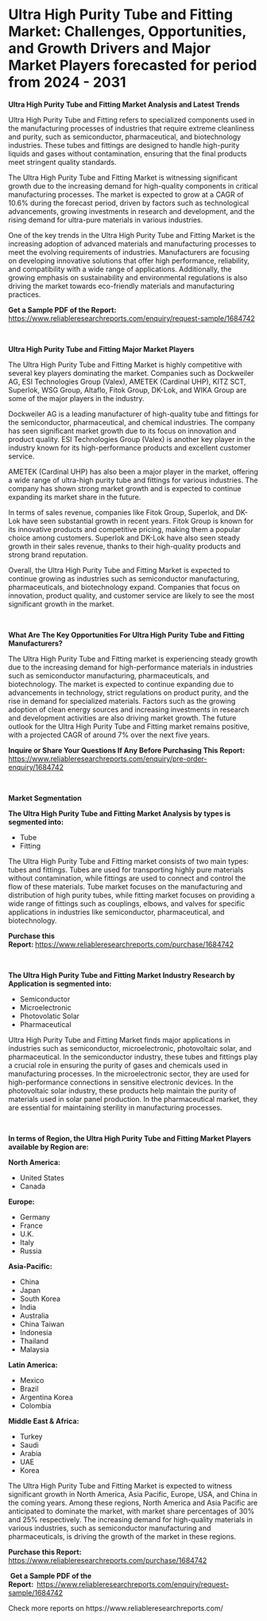 <p><h1>Ultra High Purity Tube and Fitting Market: Challenges, Opportunities, and Growth Drivers and Major Market Players forecasted for period from 2024 - 2031</h1></p><p><strong>Ultra High Purity Tube and Fitting Market Analysis and Latest Trends</strong></p>
<p><p>Ultra High Purity Tube and Fitting refers to specialized components used in the manufacturing processes of industries that require extreme cleanliness and purity, such as semiconductor, pharmaceutical, and biotechnology industries. These tubes and fittings are designed to handle high-purity liquids and gases without contamination, ensuring that the final products meet stringent quality standards.</p><p>The Ultra High Purity Tube and Fitting Market is witnessing significant growth due to the increasing demand for high-quality components in critical manufacturing processes. The market is expected to grow at a CAGR of 10.6% during the forecast period, driven by factors such as technological advancements, growing investments in research and development, and the rising demand for ultra-pure materials in various industries.</p><p>One of the key trends in the Ultra High Purity Tube and Fitting Market is the increasing adoption of advanced materials and manufacturing processes to meet the evolving requirements of industries. Manufacturers are focusing on developing innovative solutions that offer high performance, reliability, and compatibility with a wide range of applications. Additionally, the growing emphasis on sustainability and environmental regulations is also driving the market towards eco-friendly materials and manufacturing practices.</p></p>
<p><strong>Get a Sample PDF of the Report:&nbsp;</strong> <a href="https://www.reliableresearchreports.com/enquiry/request-sample/1684742">https://www.reliableresearchreports.com/enquiry/request-sample/1684742</a></p>
<p>&nbsp;</p>
<p><strong>Ultra High Purity Tube and Fitting Major Market Players</strong></p>
<p><p>The Ultra High Purity Tube and Fitting Market is highly competitive with several key players dominating the market. Companies such as Dockweiler AG, ESI Technologies Group (Valex), AMETEK (Cardinal UHP), KITZ SCT, Superlok, WSG Group, Altaflo, Fitok Group, DK-Lok, and WIKA Group are some of the major players in the industry.</p><p>Dockweiler AG is a leading manufacturer of high-quality tube and fittings for the semiconductor, pharmaceutical, and chemical industries. The company has seen significant market growth due to its focus on innovation and product quality. ESI Technologies Group (Valex) is another key player in the industry known for its high-performance products and excellent customer service.</p><p>AMETEK (Cardinal UHP) has also been a major player in the market, offering a wide range of ultra-high purity tube and fittings for various industries. The company has shown strong market growth and is expected to continue expanding its market share in the future.</p><p>In terms of sales revenue, companies like Fitok Group, Superlok, and DK-Lok have seen substantial growth in recent years. Fitok Group is known for its innovative products and competitive pricing, making them a popular choice among customers. Superlok and DK-Lok have also seen steady growth in their sales revenue, thanks to their high-quality products and strong brand reputation.</p><p>Overall, the Ultra High Purity Tube and Fitting Market is expected to continue growing as industries such as semiconductor manufacturing, pharmaceuticals, and biotechnology expand. Companies that focus on innovation, product quality, and customer service are likely to see the most significant growth in the market.</p></p>
<p>&nbsp;</p>
<p><strong>What Are The Key Opportunities For Ultra High Purity Tube and Fitting Manufacturers?</strong></p>
<p><p>The Ultra High Purity Tube and Fitting market is experiencing steady growth due to the increasing demand for high-performance materials in industries such as semiconductor manufacturing, pharmaceuticals, and biotechnology. The market is expected to continue expanding due to advancements in technology, strict regulations on product purity, and the rise in demand for specialized materials. Factors such as the growing adoption of clean energy sources and increasing investments in research and development activities are also driving market growth. The future outlook for the Ultra High Purity Tube and Fitting market remains positive, with a projected CAGR of around 7% over the next five years.</p></p>
<p><strong>Inquire or Share Your Questions If Any Before Purchasing This Report:</strong> <a href="https://www.reliableresearchreports.com/enquiry/pre-order-enquiry/1684742">https://www.reliableresearchreports.com/enquiry/pre-order-enquiry/1684742</a></p>
<p>&nbsp;</p>
<p><strong>Market Segmentation</strong></p>
<p><strong>The Ultra High Purity Tube and Fitting Market Analysis by types is segmented into:</strong></p>
<p><ul><li>Tube</li><li>Fitting</li></ul></p>
<p><p>The Ultra High Purity Tube and Fitting market consists of two main types: tubes and fittings. Tubes are used for transporting highly pure materials without contamination, while fittings are used to connect and control the flow of these materials. Tube market focuses on the manufacturing and distribution of high purity tubes, while fitting market focuses on providing a wide range of fittings such as couplings, elbows, and valves for specific applications in industries like semiconductor, pharmaceutical, and biotechnology.</p></p>
<p><strong>Purchase this Report:&nbsp;</strong><a href="https://www.reliableresearchreports.com/purchase/1684742">https://www.reliableresearchreports.com/purchase/1684742</a></p>
<p>&nbsp;</p>
<p><strong>The Ultra High Purity Tube and Fitting Market Industry Research by Application is segmented into:</strong></p>
<p><ul><li>Semiconductor</li><li>Microelectronic</li><li>Photovolatic Solar</li><li>Pharmaceutical</li></ul></p>
<p><p>Ultra High Purity Tube and Fitting Market finds major applications in industries such as semiconductor, microelectronic, photovoltaic solar, and pharmaceutical. In the semiconductor industry, these tubes and fittings play a crucial role in ensuring the purity of gases and chemicals used in manufacturing processes. In the microelectronic sector, they are used for high-performance connections in sensitive electronic devices. In the photovoltaic solar industry, these products help maintain the purity of materials used in solar panel production. In the pharmaceutical market, they are essential for maintaining sterility in manufacturing processes.</p></p>
<p>&nbsp;</p>
<p><strong>In terms of Region, the Ultra High Purity Tube and Fitting Market Players available by Region are:</strong></p>
<p>
    <p> <strong> North America: </strong>
        <ul>
            <li>United States</li>
            <li>Canada</li>
        </ul>
        </p> 
    <p> <strong> Europe: </strong>
        <ul>
            <li>Germany</li>
            <li>France</li>
            <li>U.K.</li>
            <li>Italy</li>
            <li>Russia</li>
        </ul>
        </p> 
    <p> <strong> Asia-Pacific: </strong>
        <ul>
            <li>China</li>
            <li>Japan</li>
            <li>South Korea</li>
            <li>India</li>
            <li>Australia</li>
            <li>China Taiwan</li>
            <li>Indonesia</li>
            <li>Thailand</li>
            <li>Malaysia</li>
        </ul>
        </p> 
    <p> <strong> Latin America: </strong>
        <ul>
            <li>Mexico</li>
            <li>Brazil</li>
            <li>Argentina Korea</li>
            <li>Colombia</li>
        </ul>
        </p> 
    <p> <strong> Middle East & Africa: </strong>
        <ul>
            <li>Turkey</li>
            <li>Saudi</li>
            <li>Arabia</li>
            <li>UAE</li>
            <li>Korea</li>
        </ul>
    </p>
    </p>
<p><p>The Ultra High Purity Tube and Fitting Market is expected to witness significant growth in North America, Asia Pacific, Europe, USA, and China in the coming years. Among these regions, North America and Asia Pacific are anticipated to dominate the market, with market share percentages of 30% and 25% respectively. The increasing demand for high-quality materials in various industries, such as semiconductor manufacturing and pharmaceuticals, is driving the growth of the market in these regions.</p></p>
<p><strong>Purchase this Report: </strong><a href="https://www.reliableresearchreports.com/purchase/1684742">https://www.reliableresearchreports.com/purchase/1684742</a></p>
<p>&nbsp;<strong>Get a Sample PDF of the Report:&nbsp;&nbsp;</strong><a href="https://www.reliableresearchreports.com/enquiry/request-sample/1684742">https://www.reliableresearchreports.com/enquiry/request-sample/1684742</a></p>
<p><strong></strong></p>
<p>Check more reports on https://www.reliableresearchreports.com/</p>
